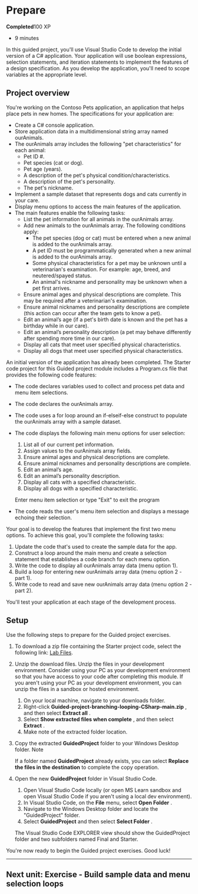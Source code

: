 # Prepare

**Completed**100 XP

* 9 minutes

In this guided project, you'll use Visual Studio Code to develop the initial version of a C# application. Your application will use boolean expressions, selection statements, and iteration statements to implement the features of a design specification. As you develop the application, you'll need to scope variables at the appropriate level.

## Project overview

You're working on the Contoso Pets application, an application that helps place pets in new homes. The specifications for your application are:

* Create a C# console application.
* Store application data in a multidimensional string array named ourAnimals.
* The ourAnimals array includes the following "pet characteristics" for each animal:
  * Pet ID #.
  * Pet species (cat or dog).
  * Pet age (years).
  * A description of the pet's physical condition/characteristics.
  * A description of the pet's personality.
  * The pet's nickname.
* Implement a sample dataset that represents dogs and cats currently in your care.
* Display menu options to access the main features of the application.
* The main features enable the following tasks:
  * List the pet information for all animals in the ourAnimals array.
  * Add new animals to the ourAnimals array. The following conditions apply:
    * The pet species (dog or cat) must be entered when a new animal is added to the ourAnimals array.
    * A pet ID must be programmatically generated when a new animal is added to the ourAnimals array.
    * Some physical characteristics for a pet may be unknown until a veterinarian's examination. For example: age, breed, and neutered/spayed status.
    * An animal's nickname and personality may be unknown when a pet first arrives.
  * Ensure animal ages and physical descriptions are complete. This may be required after a veterinarian's examination.
  * Ensure animal nicknames and personality descriptions are complete (this action can occur after the team gets to know a pet).
  * Edit an animal’s age (if a pet's birth date is known and the pet has a birthday while in our care).
  * Edit an animal’s personality description (a pet may behave differently after spending more time in our care).
  * Display all cats that meet user specified physical characteristics.
  * Display all dogs that meet user specified physical characteristics.

An initial version of the application has already been completed. The Starter code project for this Guided project module includes a Program.cs file that provides the following code features:

* The code declares variables used to collect and process pet data and menu item selections.
* The code declares the ourAnimals array.
* The code uses a for loop around an if-elseif-else construct to populate the ourAnimals array with a sample dataset.
* The code displays the following main menu options for user selection:

  1. List all of our current pet information.
  2. Assign values to the ourAnimals array fields.
  3. Ensure animal ages and physical descriptions are complete.
  4. Ensure animal nicknames and personality descriptions are complete.
  5. Edit an animal’s age.
  6. Edit an animal’s personality description.
  7. Display all cats with a specified characteristic.
  8. Display all dogs with a specified characteristic.

  Enter menu item selection or type "Exit" to exit the program
* The code reads the user's menu item selection and displays a message echoing their selection.

Your goal is to develop the features that implement the first two menu options. To achieve this goal, you'll complete the following tasks:

1. Update the code that's used to create the sample data for the app.
2. Construct a loop around the main menu and create a selection statement that establishes a code branch for each menu option.
3. Write the code to display all ourAnimals array data (menu option 1).
4. Build a loop for entering new ourAnimals array data (menu option 2 - part 1).
5. Write code to read and save new ourAnimals array data (menu option 2 - part 2).

You'll test your application at each stage of the development process.

## Setup

Use the following steps to prepare for the Guided project exercises.

1. To download a zip file containing the Starter project code, select the following link: [Lab Files](https://github.com/MicrosoftLearning/Guided-project-branching-looping-CSharp/archive/refs/heads/main.zip).
2. Unzip the download files.
   Unzip the files in your development environment. Consider using your PC as your development environment so that you have access to your code after completing this module. If you aren't using your PC as your development environment, you can unzip the files in a sandbox or hosted environment.

   1. On your local machine, navigate to your downloads folder.
   2. Right-click  **Guided-project-branching-looping-CSharp-main.zip** , and then select  **Extract all** .
   3. Select  **Show extracted files when complete** , and then select  **Extract** .
   4. Make note of the extracted folder location.
3. Copy the extracted **GuidedProject** folder to your Windows Desktop folder.
   Note

   If a folder named **GuidedProject** already exists, you can select **Replace the files in the destination** to complete the copy operation.
4. Open the new **GuidedProject** folder in Visual Studio Code.

   1. Open Visual Studio Code locally (or open MS Learn sandbox and open Visual Studio Code if you aren't using a local dev environment).
   2. In Visual Studio Code, on the **File** menu, select  **Open Folder** .
   3. Navigate to the Windows Desktop folder and locate the "GuidedProject" folder.
   4. Select **GuidedProject** and then select  **Select Folder** .

   The Visual Studio Code EXPLORER view should show the GuidedProject folder and two subfolders named Final and Starter.

You're now ready to begin the Guided project exercises. Good luck!

---

## Next unit: Exercise - Build sample data and menu selection loops
